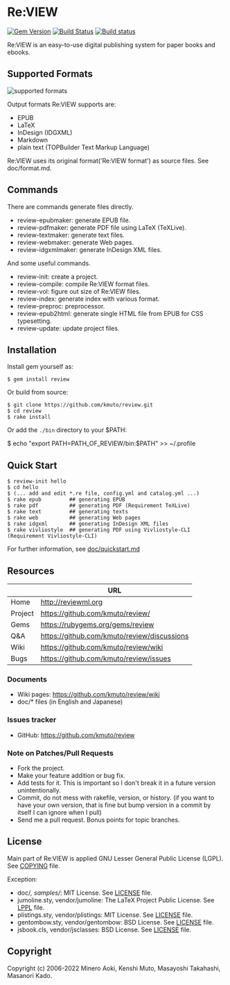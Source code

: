 # Re:VIEW

[![Gem Version](https://badge.fury.io/rb/review.svg)](http://badge.fury.io/rb/review)
[![Build Status](https://github.com/kmuto/review/workflows/Test/badge.svg)](https://github.com/kmuto/review/actions)
[![Build status](https://ci.appveyor.com/api/projects/status/github/kmuto/review?svg=true)](https://ci.appveyor.com/project/kmuto/review)

Re:VIEW is an easy-to-use digital publishing system for paper books and ebooks.

## Supported Formats

![supported formats](./doc/images/review-generate.png)

Output formats Re:VIEW supports are:

* EPUB
* LaTeX
* InDesign (IDGXML)
* Markdown
* plain text (TOPBuilder Text Markup Language)

Re:VIEW uses its original format('Re:VIEW format') as source files.  See doc/format.md.

## Commands

There are commands generate files directly.

* review-epubmaker: generate EPUB file.
* review-pdfmaker: generate PDF file using LaTeX (TeXLive).
* review-textmaker: generate text files.
* review-webmaker: generate Web pages.
* review-idgxmlmaker: generate InDesign XML files.

And some useful commands.

* review-init: create a project.
* review-compile: compile Re:VIEW format files.
* review-vol: figure out size of Re:VIEW files.
* review-index: generate index with various format.
* review-preproc: preprocessor.
* review-epub2html: generate single HTML file from EPUB for CSS typesetting.
* review-update: update project files.

## Installation

Install gem yourself as:

    $ gem install review

Or build from source:

    $ git clone https://github.com/kmuto/review.git
    $ cd review
    $ rake install

Or add the `./bin` directory to your $PATH:

$ echo "export PATH=PATH_OF_REVIEW/bin:$PATH" >> ~/.profile

## Quick Start

```
$ review-init hello
$ cd hello
$ (... add and edit *.re file, config.yml and catalog.yml ...)
$ rake epub         ## generating EPUB
$ rake pdf          ## generating PDF (Requirement TeXLive)
$ rake text         ## generating texts
$ rake web          ## generating Web pages
$ rake idgxml       ## generating InDesign XML files
$ rake vivliostyle  ## generating PDF using Vivliostyle-CLI (Requirement Vivliostyle-CLI)
```

For further information, see [doc/quickstart.md](https://github.com/kmuto/review/blob/master/doc/quickstart.md)

## Resources

|         | URL                                         |
|---------|---------------------------------------------|
| Home    | http://reviewml.org                         |
| Project | https://github.com/kmuto/review/            |
| Gems    | https://rubygems.org/gems/review            |
| Q&A     | https://github.com/kmuto/review/discussions |
| Wiki    | https://github.com/kmuto/review/wiki        |
| Bugs    | https://github.com/kmuto/review/issues      |

### Documents

* Wiki pages: https://github.com/kmuto/review/wiki
* doc/* files (in English and Japanese)

### Issues tracker

* GitHub: https://github.com/kmuto/review

### Note on Patches/Pull Requests

* Fork the project.
* Make your feature addition or bug fix.
* Add tests for it. This is important so I don't break it in a
  future version unintentionally.
* Commit, do not mess with rakefile, version, or history.
  (if you want to have your own version, that is fine but bump version in a commit by itself I can ignore when I pull)
* Send me a pull request. Bonus points for topic branches.

## License

Main part of Re:VIEW is applied GNU Lesser General Public License (LGPL).
See [COPYING](https://github.com/kmuto/review/blob/master/COPYING) file.

Exception:

* doc/*, samples/*: MIT License. See [LICENSE](https://github.com/kmuto/review/blob/master/doc/LICENSE) file.
* jumoline.sty, vendor/jumoline: The LaTeX Project Public License. See [LPPL](https://github.com/kmuto/review/blob/master/vendor/jumoline/lppl.txt) file.
* plistings.sty, vendor/plistings: MIT License. See [LICENSE](https://github.com/kmuto/review/blob/master/vendor/plistings/LICENSE) file.
* gentombow.sty, vendor/gentombow: BSD License. See [LICENSE](https://github.com/kmuto/review/blob/master/vendor/gentombow/LICENSE) file.
* jsbook.cls, vendor/jsclasses: BSD License. See [LICENSE](https://github.com/kmuto/review/blob/master/vendor/jsclasses/LICENSE) file.

## Copyright

Copyright (c) 2006-2022 Minero Aoki, Kenshi Muto, Masayoshi Takahashi, Masanori Kado.
